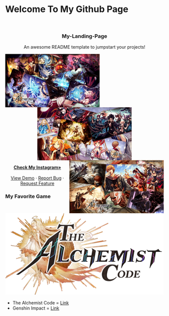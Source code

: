 # Welcome To My Github Page




<!-- PROJECT LOGO -->
<br />
<p align="center">

  <h3 align="center">My-Landing-Page</h3>

  <p align="center">
    An awesome README template to jumpstart your projects!
  <p align="center">
    
  <img src="img/MEME1.png" width="300px" align="left"> 
  <img src="img/MEME2.png" width="300px" align="center"> 
  <img src="img/MEME3.png" width="300px" align="right"> 
    
  <p align="center">
    <a href="https://www.instagram.com/doniindira/?hl=en"><strong>Check My Instagram»</strong></a>
    <br />
    <br />
    <a href="https://github.com/othneildrew/Best-README-Template">View Demo</a>
    ·
    <a href="https://github.com/othneildrew/Best-README-Template/issues">Report Bug</a>
    ·
    <a href="https://github.com/othneildrew/Best-README-Template/issues">Request Feature</a>
  </p>
    </p>
  </p>
</p>



### My Favorite Game 

![Product Name Screen Shot][pict-wall]

* The Alchemist Code  = [Link](https://play.google.com/store/apps/details?id=sg.gumi.alchemistww&hl=en&gl=US)
* Genshin Impact      = [Link](https://play.google.com/store/apps/details?id=com.miHoYo.GenshinImpact&hl=en&gl=US)























[pict-wall]: img/NicePng_nba-2k18-png_923535.png
[wall-1]: img/MEME1.png
[wall-2]: img/MEME2.png
[wall-3]: img/MEME3.png
[wall-4]: img/MEME4.png

